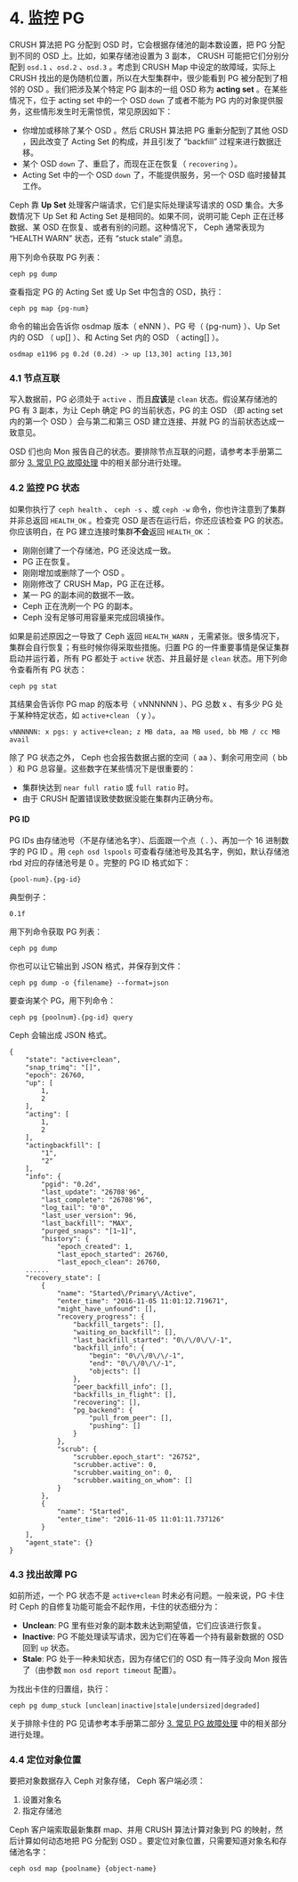 # 4. 监控 PG

CRUSH 算法把 PG 分配到 OSD 时，它会根据存储池的副本数设置，把 PG 分配到不同的 OSD 上。比如，如果存储池设置为 3 副本， CRUSH 可能把它们分别分配到 `osd.1` 、`osd.2` 、`osd.3` 。考虑到 CRUSH Map 中设定的故障域，实际上 CRUSH 找出的是伪随机位置，所以在大型集群中，很少能看到 PG 被分配到了相邻的 OSD 。我们把涉及某个特定 PG 副本的一组 OSD 称为 **acting set** 。在某些情况下，位于 acting set 中的一个 OSD `down` 了或者不能为 PG 内的对象提供服务，这些情形发生时无需惊慌，常见原因如下：

- 你增加或移除了某个 OSD 。然后 CRUSH 算法把 PG 重新分配到了其他 OSD ，因此改变了 Acting Set 的构成，并且引发了 “backfill” 过程来进行数据迁移。
- 某个 OSD `down` 了、重启了，而现在正在恢复（ `recovering` ）。
- Acting Set 中的一个 OSD `down` 了，不能提供服务，另一个 OSD 临时接替其工作。

Ceph 靠 **Up Set** 处理客户端请求，它们是实际处理读写请求的 OSD 集合。大多数情况下 Up Set 和 Acting Set 是相同的。如果不同，说明可能 Ceph 正在迁移数据、某 OSD 在恢复、或者有别的问题。这种情况下， Ceph 通常表现为 “HEALTH WARN” 状态，还有 “stuck stale” 消息。

用下列命令获取 PG 列表：

    ceph pg dump

查看指定 PG 的 Acting Set 或 Up Set 中包含的 OSD，执行：

    ceph pg map {pg-num}

命令的输出会告诉你 osdmap 版本（ eNNN ）、PG 号（ {pg-num} ）、Up Set 内的 OSD （ up[] ）、和 Acting Set 内的 OSD （ acting[] ）。

	osdmap e1196 pg 0.2d (0.2d) -> up [13,30] acting [13,30]

### 4.1 节点互联

写入数据前，PG 必须处于 `active` 、而且**应该**是 `clean` 状态。假设某存储池的 PG 有 3 副本，为让 Ceph 确定 PG 的当前状态，PG 的主 OSD （即 acting set 内的第一个 OSD ）会与第二和第三 OSD 建立连接、并就 PG 的当前状态达成一致意见。


OSD 们也向 Mon 报告自己的状态。要排除节点互联的问题，请参考本手册第二部分 [3. 常见 PG 故障处理](../Troubleshooting/troubleshooting_pg.md) 中的相关部分进行处理。

### 4.2 监控 PG 状态
如果你执行了 `ceph health` 、 `ceph -s` 、或 `ceph -w` 命令，你也许注意到了集群并非总返回 `HEALTH_OK` 。检查完 OSD 是否在运行后，你还应该检查 PG 的状态。你应该明白，在 PG 建立连接时集群**不会**返回 `HEALTH_OK` ：

- 刚刚创建了一个存储池，PG 还没达成一致。
- PG 正在恢复。
- 刚刚增加或删除了一个 OSD 。
- 刚刚修改了 CRUSH Map，PG 正在迁移。
- 某一 PG 的副本间的数据不一致。
- Ceph 正在洗刷一个 PG 的副本。
- Ceph 没有足够可用容量来完成回填操作。

如果是前述原因之一导致了 Ceph 返回 `HEALTH_WARN` ，无需紧张。很多情况下，集群会自行恢复；有些时候你得采取些措施。归置 PG 的一件重要事情是保证集群启动并运行着，所有 PG 都处于 `active` 状态、并且最好是 `clean` 状态。用下列命令查看所有 PG 状态：

    ceph pg stat

其结果会告诉你 PG map 的版本号（ vNNNNNN ）、PG 总数 x 、有多少 PG 处于某种特定状态，如 `active+clean` （ y ）。

    vNNNNNN: x pgs: y active+clean; z MB data, aa MB used, bb MB / cc MB avail

除了 PG 状态之外， Ceph 也会报告数据占据的空间（ aa ）、剩余可用空间（ bb ）和 PG 总容量。这些数字在某些情况下是很重要的：

- 集群快达到 `near full ratio` 或 `full ratio` 时。
- 由于 CRUSH 配置错误致使数据没能在集群内正确分布。

#### PG ID
PG IDs 由存储池号（不是存储池名字）、后面跟一个点（ . ）、再加一个 16 进制数字的 PG ID 。用 `ceph osd lspools` 可查看存储池号及其名字，例如，默认存储池 rbd 对应的存储池号是 0 。完整的 PG ID 格式如下：

    {pool-num}.{pg-id}

典型例子：

    0.1f

用下列命令获取 PG 列表：

    ceph pg dump

你也可以让它输出到 JSON 格式，并保存到文件：

    ceph pg dump -o {filename} --format=json

要查询某个 PG，用下列命令：

    ceph pg {poolnum}.{pg-id} query

Ceph 会输出成 JSON 格式。

	{
    	"state": "active+clean",
    	"snap_trimq": "[]",
    	"epoch": 26760,
    	"up": [
        	1,
        	2
    	],
    	"acting": [
        	1,
        	2
    	],
    	"actingbackfill": [
        	"1",
        	"2"
    	],
    	"info": {
        	"pgid": "0.2d",
        	"last_update": "26708'96",
        	"last_complete": "26708'96",
        	"log_tail": "0'0",
        	"last_user_version": 96,
        	"last_backfill": "MAX",
        	"purged_snaps": "[1~1]",
        	"history": {
            	"epoch_created": 1,
            	"last_epoch_started": 26760,
            	"last_epoch_clean": 26760,
        ......
	    "recovery_state": [
	        {
	            "name": "Started\/Primary\/Active",
	            "enter_time": "2016-11-05 11:01:12.719671",
	            "might_have_unfound": [],
	            "recovery_progress": {
	                "backfill_targets": [],
	                "waiting_on_backfill": [],
	                "last_backfill_started": "0\/\/0\/\/-1",
	                "backfill_info": {
	                    "begin": "0\/\/0\/\/-1",
	                    "end": "0\/\/0\/\/-1",
	                    "objects": []
	                },
	                "peer_backfill_info": [],
	                "backfills_in_flight": [],
	                "recovering": [],
	                "pg_backend": {
	                    "pull_from_peer": [],
	                    "pushing": []
	                }
	            },
	            "scrub": {
	                "scrubber.epoch_start": "26752",
	                "scrubber.active": 0,
	                "scrubber.waiting_on": 0,
	                "scrubber.waiting_on_whom": []
	            }
	        },
	        {
	            "name": "Started",
	            "enter_time": "2016-11-05 11:01:11.737126"
	        }
	    ],
	    "agent_state": {}
	}

### 4.3 找出故障 PG

如前所述，一个 PG 状态不是 `active+clean` 时未必有问题。一般来说，PG 卡住时 Ceph 的自修复功能可能会不起作用，卡住的状态细分为：

- **Unclean**: PG 里有些对象的副本数未达到期望值，它们应该进行恢复。
- **Inactive**: PG 不能处理读写请求，因为它们在等着一个持有最新数据的 OSD 回到 `up` 状态。
- **Stale**: PG 处于一种未知状态，因为存储它们的 OSD 有一阵子没向 Mon 报告了（由参数 `mon osd report timeout` 配置）。

为找出卡住的归置组，执行：

    ceph pg dump_stuck [unclean|inactive|stale|undersized|degraded]

关于排除卡住的 PG 见请参考本手册第二部分 [3. 常见 PG 故障处理](../Troubleshooting/troubleshooting_pg.md) 中的相关部分进行处理。

### 4.4 定位对象位置

要把对象数据存入 Ceph 对象存储， Ceph 客户端必须：

1. 设置对象名
2. 指定存储池

Ceph 客户端索取最新集群 map、并用 CRUSH 算法计算对象到 PG 的映射，然后计算如何动态地把 PG 分配到 OSD 。要定位对象位置，只需要知道对象名和存储池名字：

    ceph osd map {poolname} {object-name}